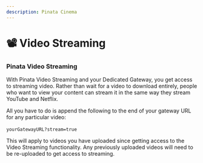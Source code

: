 ```yaml
---
description: Pinata Cinema
---
```


# 📽 Video Streaming

### Pinata Video Streaming

With Pinata Video Streaming and your Dedicated Gateway, you get access to streaming video. Rather than wait for a video to download entirely, people who want to view your content can stream it in the same way they stream YouTube and Netflix. ‌&#x20;

All you have to do is append the following to the end of your gateway URL for any particular video: ‌&#x20;

`yourGatewayURL?stream=true` ‌&#x20;

This will apply to videos you have uploaded since getting access to the Video Streaming functionality. Any previously uploaded videos will need to be re-uploaded to get access to streaming. ‌&#x20;
